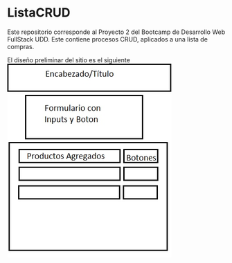 # ListaCRUD
Este repositorio corresponde al Proyecto 2 del Bootcamp de Desarrollo Web FullStack UDD. Este contiene procesos CRUD, aplicados a una lista de compras.

El diseño preliminar del sitio es el siguiente <br>
![alt text](https://github.com/BootNM/ListaCRUD/blob/master/maqueta.jpg)
